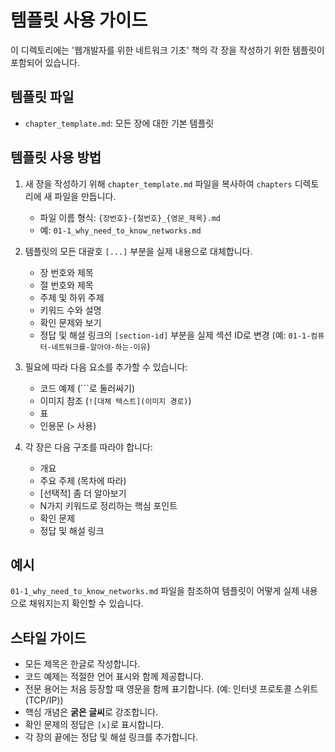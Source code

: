 # 템플릿 사용 가이드

이 디렉토리에는 '웹개발자를 위한 네트워크 기초' 책의 각 장을 작성하기 위한 템플릿이 포함되어 있습니다.

## 템플릿 파일

- `chapter_template.md`: 모든 장에 대한 기본 템플릿

## 템플릿 사용 방법

1. 새 장을 작성하기 위해 `chapter_template.md` 파일을 복사하여 `chapters` 디렉토리에 새 파일을 만듭니다.
   - 파일 이름 형식: `{장번호}-{절번호}_{영문_제목}.md`
   - 예: `01-1_why_need_to_know_networks.md`

2. 템플릿의 모든 대괄호 `[...]` 부분을 실제 내용으로 대체합니다.
   - 장 번호와 제목
   - 절 번호와 제목
   - 주제 및 하위 주제
   - 키워드 수와 설명
   - 확인 문제와 보기
   - 정답 및 해설 링크의 `[section-id]` 부분을 실제 섹션 ID로 변경 (예: `01-1-컴퓨터-네트워크를-알아야-하는-이유`)

3. 필요에 따라 다음 요소를 추가할 수 있습니다:
   - 코드 예제 (```로 둘러싸기)
   - 이미지 참조 (`![대체 텍스트](이미지 경로)`)
   - 표
   - 인용문 (`>` 사용)

4. 각 장은 다음 구조를 따라야 합니다:
   - 개요
   - 주요 주제 (목차에 따라)
   - [선택적] 좀 더 알아보기
   - N가지 키워드로 정리하는 핵심 포인트
   - 확인 문제
   - 정답 및 해설 링크

## 예시

`01-1_why_need_to_know_networks.md` 파일을 참조하여 템플릿이 어떻게 실제 내용으로 채워지는지 확인할 수 있습니다.

## 스타일 가이드

- 모든 제목은 한글로 작성합니다.
- 코드 예제는 적절한 언어 표시와 함께 제공합니다.
- 전문 용어는 처음 등장할 때 영문을 함께 표기합니다. (예: 인터넷 프로토콜 스위트(TCP/IP))
- 핵심 개념은 **굵은 글씨**로 강조합니다.
- 확인 문제의 정답은 `[x]`로 표시합니다.
- 각 장의 끝에는 정답 및 해설 링크를 추가합니다.
